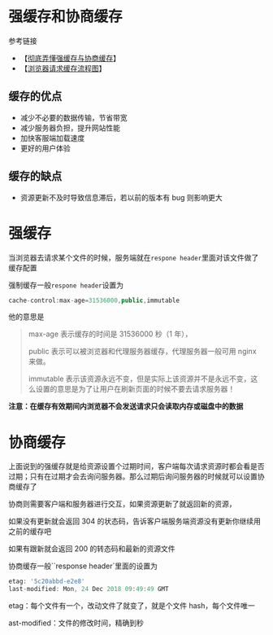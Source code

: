 # 强缓存和协商缓存

参考链接

- 【[彻底弄懂强缓存与协商缓存](https://www.jianshu.com/p/9c95db596df5)】
- 【[浏览器请求缓存流程图](https://www.processon.com/view/link/61e280a1e0b34d1be7f82bc3)】

## 缓存的优点

- 减少不必要的数据传输，节省带宽
- 减少服务器负担，提升网站性能
- 加快客服端加载速度
- 更好的用户体验

## 缓存的缺点

- 资源更新不及时导致信息滞后，若以前的版本有 bug 则影响更大

# 强缓存

当浏览器去请求某个文件的时候，服务端就在`respone header`里面对该文件做了缓存配置

强制缓存一般`respone header`设置为

```js
cache-control:max-age=31536000,public,immutable
```

他的意思是

> max-age 表示缓存的时间是 31536000 秒（1 年），
>
> public 表示可以被浏览器和代理服务器缓存，代理服务器一般可用 nginx 来做。
>
> immutable 表示该资源永远不变，但是实际上该资源并不是永远不变，这么设置的意思是为了让用户在刷新页面的时候不要去请求服务器！

**注意：在缓存有效期间内浏览器不会发送请求只会读取内存或磁盘中的数据**

# 协商缓存

上面说到的强缓存就是给资源设置个过期时间，客户端每次请求资源时都会看是否过期；只有在过期才会去询问服务器。那么过期后询问服务器的时候就可以设置协商缓存了

协商则需要客户端和服务器进行交互，如果资源更新了就返回新的资源，

如果没有更新就会返回 304 的状态码，告诉客户端服务端资源没有更新你继续用之前的缓存吧

如果有跟新就会返回 200 的转态码和最新的资源文件

协商缓存一般``response header`里面的设置为

```js
etag: '5c20abbd-e2e8'
last-modified: Mon, 24 Dec 2018 09:49:49 GMT
```

etag：每个文件有一个，改动文件了就变了，就是个文件 hash，每个文件唯一

ast-modified：文件的修改时间，精确到秒
